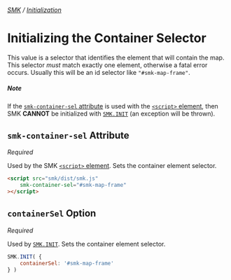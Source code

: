###### [SMK](..) / [Initialization](.)

# Initializing the Container Selector

This value is a selector that identifies the element that will contain the map.
This selector *must* match exactly one element, otherwise a fatal error occurs.
Usually this will be an id selector like `"#smk-map-frame"`.

##### Note

If the [`smk-container-sel` attribute](#smk-container-sel-attribute) is used with the [`<script>` element](.#initializing-with-script-element), then SMK **CANNOT** be initialized with [`SMK.INIT`](.#initializing-with-smk-init) (an exception will be thrown).


## `smk-container-sel` Attribute

*Required*

Used by the SMK [`<script>` element](#initializing-with-script-element).
Sets the container element selector.

```html
<script src="smk/dist/smk.js"
    smk-container-sel="#smk-map-frame"
></script>
```


## `containerSel` Option

*Required*

Used by [`SMK.INIT`](..#initializing-with-smk-init).
Sets the container element selector.

```javascript
SMK.INIT( {
    containerSel: '#smk-map-frame'
} )
```
